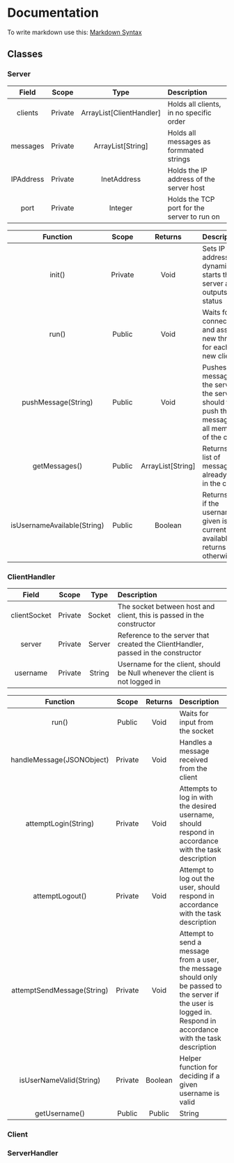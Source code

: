 # Documentation

To write markdown use this: [Markdown Syntax](http://daringfireball.net/projects/markdown/syntax "Markdown Syntax")

## Classes

### Server

| Field     | Scope     | Type                      | Description                                 |
|:---------:|:---------:|:-------------------------:|:--------------------------------------------|
| clients   | Private   | ArrayList[ClientHandler]  | Holds all clients, in no specific order     |
| messages  | Private   | ArrayList[String]         | Holds all messages as formmated strings     |
| IPAddress | Private   | InetAddress               | Holds the IP address of the server host     |
| port      | Private   | Integer                   | Holds the TCP port for the server to run on |

| Function  | Scope     | Returns   | Description   |
|:---------:|:---------:|:---------:|:--------------|
| init()    | Private   | Void      | Sets IP address dynamically, starts the server and outputs status |
| run()     | Public    | Void      | Waits for connections and assigns new threads for each new client |
| pushMessage(String) | Public  | Void      | Pushes a message to the server, the server should then push the message to all members of the chat |
| getMessages() | Public  | ArrayList[String] | Returns a list of messages already sent in the chat |
| isUsernameAvailable(String) | Public  | Boolean   | Returns true if the username given is currently available, returns false otherwise |

### ClientHandler

| Field     | Scope     | Type                      | Description                                 |
|:---------:|:---------:|:-------------------------:|:--------------------------------------------|
| clientSocket  | Private | Socket  | The socket between host and client, this is passed in the constructor |
| server  | Private | Server  | Reference to the server that created the ClientHandler, passed in the constructor |
| username  | Private | String  | Username for the client, should be Null whenever the client is not logged in |

| Function  | Scope     | Returns   | Description   |
|:---------:|:---------:|:---------:|:--------------|
| run() | Public  | Void  | Waits for input from the socket |
| handleMessage(JSONObject) | Private | Void  | Handles a message received from the client  |
| attemptLogin(String)  | Private | Void  | Attempts to log in with the desired username, should respond in accordance with the task description |
| attemptLogout() | Private | Void  | Attempt to log out the user, should respond in accordance with the task description |
| attemptSendMessage(String)  | Private | Void  | Attempt to send a message from a user, the message should only be passed to the server if the user is logged in. Respond in accordance with the task description |
| isUserNameValid(String) | Private | Boolean | Helper function for deciding if a given username is valid  |
| getUsername() | Public  | Public  | String  | Returns the username currently assigned to the socket |


### Client

### ServerHandler
